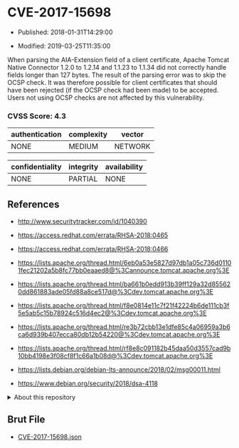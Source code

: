 # CVE-2017-15698

- Published: 2018-01-31T14:29:00

- Modified: 2019-03-25T11:35:00

When parsing the AIA-Extension field of a client certificate, Apache Tomcat Native Connector 1.2.0 to 1.2.14 and 1.1.23 to 1.1.34 did not correctly handle fields longer than 127 bytes. The result of the parsing error was to skip the OCSP check. It was therefore possible for client certificates that should have been rejected (if the OCSP check had been made) to be accepted. Users not using OCSP checks are not affected by this vulnerability.

### CVSS Score: **4.3**

| authentication | complexity | vector |
| --- | --- | --- |
| NONE | MEDIUM | NETWORK |

| confidentiality | integrity | availability |
| --- | --- | --- |
| NONE | PARTIAL | NONE |

## References

* http://www.securitytracker.com/id/1040390

* https://access.redhat.com/errata/RHSA-2018:0465

* https://access.redhat.com/errata/RHSA-2018:0466

* https://lists.apache.org/thread.html/6eb0a53e5827d97db1a05c736d01101fec21202a5b8fc77bb0eaaed8@%3Cannounce.tomcat.apache.org%3E

* https://lists.apache.org/thread.html/ba661b0edd913b39ff129a32d855620dd861883ade05fd88a8ce517d@%3Cdev.tomcat.apache.org%3E

* https://lists.apache.org/thread.html/f8e0814e11c7f21f42224b6de111cb3f5e5ab5c15b78924c516d4ec2@%3Cdev.tomcat.apache.org%3E

* https://lists.apache.org/thread.html/re3b72cbb13e1dfe85c4a06959a3b6ca6d939b407ecca80db12b54220@%3Cdev.tomcat.apache.org%3E

* https://lists.apache.org/thread.html/rf8e8c091182b45daa50d3557cad9b10bb4198e3f08cf8f1c66a1b08d@%3Cdev.tomcat.apache.org%3E

* https://lists.debian.org/debian-lts-announce/2018/02/msg00011.html

* https://www.debian.org/security/2018/dsa-4118

<details>
<summary>About this repository</summary> 

  This repository is part of the project [Live Hack CVE](https://github.com/Live-Hack-CVE). Main website can be found [www.live-hack.org](https://www.live-hack.org) 
  
  Made by [Sn0wAlice](https://github.com/Sn0wAlice) for the people that care about security and need to have a feed of the latest CVEs. Hope you enjoy it, don't forget to star the repo and follow me on [Twitter](https://twitter.com/Sn0wAlice) and [Github](https://github.com/Sn0wAlice). And that is my [personnal website](https://www.alice-snow.me/)

  - [Home Page](https://github.com/Live-Hack-CVE)
  - [Framework](https://github.com/Live-Hack-CVE/cve-framework)
  - [CVE database](https://github.com/Live-Hack-CVE/full_database)
  - [Changelog](https://github.com/Live-Hack-CVE/Changelog)
</details>

## Brut File

* [CVE-2017-15698.json](https://raw.githubusercontent.com/Live-Hack-CVE/full_database/main/cves/2017/CVE-2017-15698.json)

